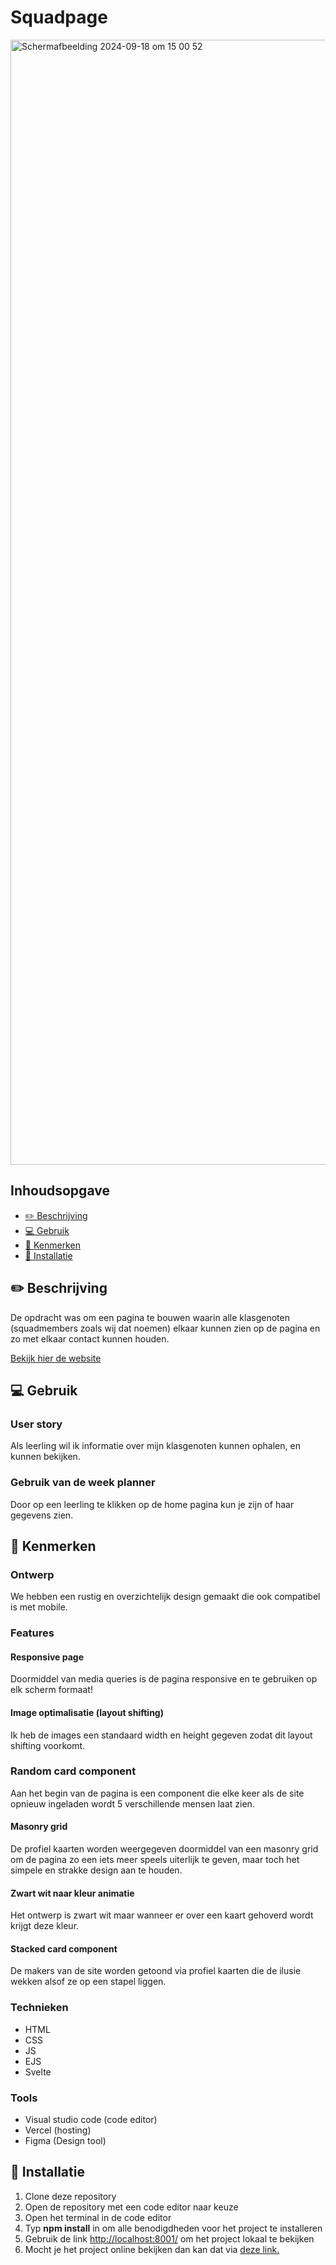# Squadpage
<img width="1800" alt="Scherm­afbeelding 2024-09-18 om 15 00 52" src="https://github.com/user-attachments/assets/df046e81-4800-4db1-970d-146bb4fb0c24">

## Inhoudsopgave
  * [✏️ Beschrijving](#beschrijving)
  * [💻 Gebruik](#gebruik)
  * [🔎 Kenmerken](#kenmerken)
  * [🔧 Installatie](#installatie)

## ✏️ Beschrijving
De opdracht was om een pagina te bouwen waarin alle klasgenoten (squadmembers zoals wij dat noemen) elkaar kunnen zien op de pagina en zo met elkaar contact kunnen houden. 
<!-- Voeg een mooie poster visual toe 📸 -->
<a href="https://your-tribe-for-life-squad-page-lake.vercel.app/" alt="link naar squad page">Bekijk hier de website</a>

## 💻 Gebruik
<!-- Bij Gebruik staat de user story, hoe het werkt en wat je er mee kan. -->
### User story
Als leerling wil ik informatie over mijn klasgenoten kunnen ophalen, en kunnen bekijken.

### Gebruik van de week planner
Door op een leerling te klikken op de home pagina kun je zijn of haar gegevens zien.

## 🔎 Kenmerken

### Ontwerp
We hebben een rustig en overzichtelijk design gemaakt die ook compatibel is met mobile.

### Features

#### Responsive page
Doormiddel van media queries is de pagina responsive en te gebruiken op elk scherm formaat!

#### Image optimalisatie (layout shifting)
Ik heb de images een standaard width en height gegeven zodat dit layout shifting voorkomt.

### Random card component
Aan het begin van de pagina is een component die elke keer als de site opnieuw ingeladen wordt 5 verschillende mensen laat zien.

#### Masonry grid
De profiel kaarten worden weergegeven doormiddel van een masonry grid om de pagina zo een iets meer speels uiterlijk te geven, maar toch het simpele en strakke design aan te houden.

#### Zwart wit naar kleur animatie
Het ontwerp is zwart wit maar wanneer er over een kaart gehoverd wordt krijgt deze kleur.

#### Stacked card component
De makers van de site worden getoond via profiel kaarten die de ilusie wekken alsof ze op een stapel liggen.

### Technieken
- HTML
- CSS
- JS
- EJS
- Svelte

### Tools
- Visual studio code (code editor)
- Vercel (hosting)
- Figma (Design tool)

## 🔧 Installatie
<!-- Bij Instalatie staat hoe een andere developer aan jouw repo kan werken -->
1. Clone deze repository
2. Open de repository met een code editor naar keuze
3. Open het terminal in de code editor
4. Typ **npm install** in om alle benodigdheden voor het project te installeren
5. Gebruik de link <a href="http://localhost:5173/">http://localhost:8001/</a> om het project lokaal te bekijken
6. Mocht je het project online bekijken dan kan dat via <a href="https://proof-of-concept-eqsl.onrender.com/" alt="ANWB Weekplanner Website">deze link.</a>
